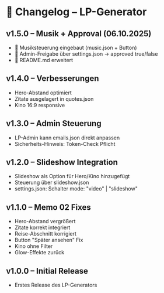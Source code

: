 # 📜 Changelog – LP-Generator

## v1.5.0 – Musik + Approval (06.10.2025)
- 🎵 Musiksteuerung eingebaut (music.json + Button)
- 🔑 Admin-Freigabe über settings.json → approved true/false
- 📝 README.md erweitert

## v1.4.0 – Verbesserungen
- Hero-Abstand optimiert
- Zitate ausgelagert in quotes.json
- Kino 16:9 responsive

## v1.3.0 – Admin Steuerung
- LP-Admin kann emails.json direkt anpassen
- Sicherheits-Hinweis: Token-Check Pflicht

## v1.2.0 – Slideshow Integration
- Slideshow als Option für Hero/Kino hinzugefügt
- Steuerung über slideshow.json
- settings.json: Schalter mode: "video" | "slideshow"

## v1.1.0 – Memo 02 Fixes
- Hero-Abstand vergrößert
- Zitate korrekt integriert
- Reise-Abschnitt korrigiert
- Button "Später ansehen" Fix
- Kino ohne Filter
- Glow-Effekte zurück

## v1.0.0 – Initial Release
- Erstes Release des LP-Generators
